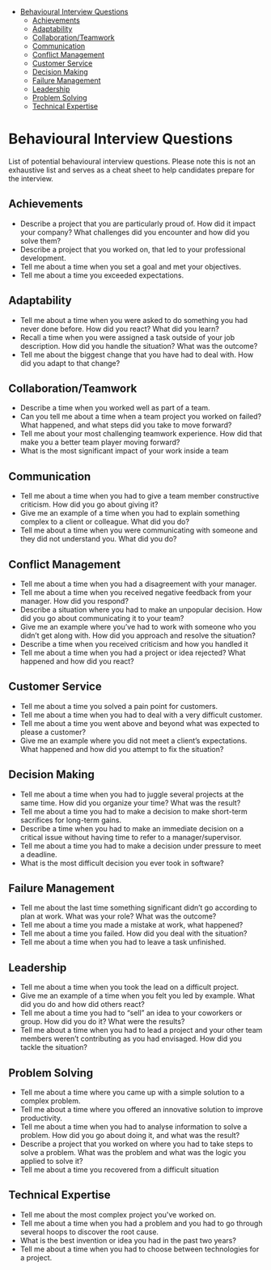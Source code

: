 - [Behavioural Interview Questions](#behavioural-interview-questions)
  - [Achievements](#achievements)
  - [Adaptability](#adaptability)
  - [Collaboration/Teamwork](#collaborationteamwork)
  - [Communication](#communication)
  - [Conflict Management](#conflict-management)
  - [Customer Service](#customer-service)
  - [Decision Making](#decision-making)
  - [Failure Management](#failure-management)
  - [Leadership](#leadership)
  - [Problem Solving](#problem-solving)
  - [Technical Expertise](#technical-expertise)

# Behavioural Interview Questions

List of potential behavioural interview questions. Please note this is not an exhaustive list and serves as a cheat sheet to help candidates prepare for the interview. 

## Achievements
- Describe a project that you are particularly proud of. How did it impact your company? What challenges did you encounter and how did you solve them?
- Describe a project that you worked on, that led to your professional development.
- Tell me about a time when you set a goal and met your objectives.
- Tell me about a time you exceeded expectations.


## Adaptability
- Tell me about a time when you were asked to do something you had never done before. How did you react? What did you learn?
- Recall a time when you were assigned a task outside of your job description. How did you handle the situation? What was the outcome? 
- Tell me about the biggest change that you have had to deal with. How did you adapt to that change? 


## Collaboration/Teamwork
- Describe a time when you worked well as part of a team.
- Can you tell me about a time when a team project you worked on failed? What happened, and what steps did you take to move forward?
- Tell me about your most challenging teamwork experience. How did that make you a better team player moving forward?
- What is the most significant impact of your work inside a team


## Communication
- Tell me about a time when you had to give a team member constructive criticism. How did you go about giving it?
- Give me an example of a time when you had to explain something complex to a client or colleague. What did you do?
- Tell me about a time when you were communicating with someone and they did not understand you. What did you do? 


## Conflict Management
- Tell me about a time when you had a disagreement with your manager.
- Tell me about a time when you received negative feedback from your manager. How did you respond?
- Describe a situation where you had to make an unpopular decision. How did you go about communicating it to your team?
- Give me an example where you’ve had to work with someone who you didn’t get along with. How did you approach and resolve the situation?
- Describe a time when you received criticism and how you handled it
- Tell me about a time when you had a project or idea rejected? What happened and how did you react?


## Customer Service
- Tell me about a time you solved a pain point for customers.
- Tell me about a time when you had to deal with a very difficult customer.
- Tell me about a time you went above and beyond what was expected to please a customer?
- Give me an example where you did not meet a client’s expectations. What happened and how did you attempt to fix the situation?


## Decision Making
- Tell me about a time when you had to juggle several projects at the same time. How did you organize your time? What was the result?
- Tell me about a time you had to make a decision to make short-term sacrifices for long-term gains.
- Describe a time when you had to make an immediate decision on a critical issue without having time to refer to a manager/supervisor.
- Tell me about a time you had to make a decision under pressure to meet a deadline.
- What is the most difficult decision you ever took in software?


## Failure Management
- Tell me about the last time something significant didn’t go according to plan at work. What was your role? What was the outcome?
- Tell me about a time you made a mistake at work, what happened?
- Tell me about a time you failed. How did you deal with the situation?
- Tell me about a time when you had to leave a task unfinished.

## Leadership
- Tell me about a time when you took the lead on a difficult project.
- Give me an example of a time when you felt you led by example. What did you do and how did others react? 
- Tell me about a time you had to “sell” an idea to your coworkers or group. How did you do it? What were the results?
- Tell me about a time when you had to lead a project and your other team members weren’t contributing as you had envisaged. How did you tackle the situation?


## Problem Solving
- Tell me about a time where you came up with a simple solution to a complex problem.
- Tell me about a time where you offered an innovative solution to improve productivity.
- Tell me about a time when you had to analyse information to solve a problem. How did you go about doing it, and what was the result?
- Describe a project that you worked on where you had to take steps to solve a problem. What was the problem and what was the logic you applied to solve it?
- Tell me about a time you recovered from a difficult situation


## Technical Expertise
- Tell me about the most complex project you've worked on.
- Tell me about a time when you had a problem and you had to go through several hoops to discover the root cause.
- What is the best invention or idea you had in the past two years?
- Tell me about a time when you had to choose between technologies for a project.

